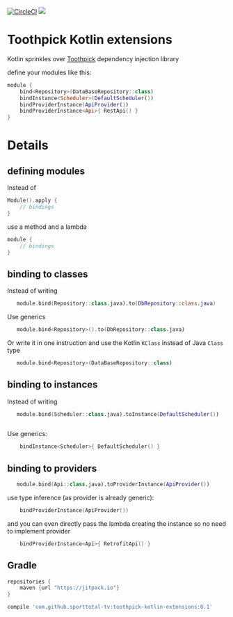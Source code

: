 [![CircleCI](https://circleci.com/gh/sporttotal-tv/toothpick-kotlin-extensions.svg?style=svg)](https://circleci.com/gh/sporttotal-tv/toothpick-kotlin-extensions)
[![](https://jitpack.io/v/sporttotal-tv/toothpick-kotlin-extensions.svg)](https://jitpack.io/#sporttotal-tv/toothpick-kotlin-extensions)


# Toothpick Kotlin extensions
Kotlin sprinkles over [Toothpick](https://github.com/stephanenicolas/toothpick) dependency injection library 

define your modules like this:

```kotlin
module {
    bind<Repository>(DataBaseRepository::class)
    bindInstance<Scheduler>(DefaultScheduler())
    bindProviderInstance(ApiProvider())
    bindProviderInstance<Api>{ RestApi() }
}
```

# Details
## defining modules
Instead of 
```kotlin
Module().apply {
    // bindings
}
```
use a method and a lambda
```kotlin
module {
    // bindings
}
```

## binding to classes

Instead of writing

```kotlin
   module.bind(Repository::class.java).to(DbRepository::class.java)       
```

Use generics 

```kotlin
   module.bind<Repository>().to(DbRepository::class.java)  
```


Or write it in one instruction and use the Kotlin `KClass` instead of Java `Class` type
 
```kotlin
   module.bind<Repository>(DataBaseRepository::class)
```


## binding to instances

Instead of writing

```kotlin    
   module.bind(Scheduler::class.java).toInstance(DefaultScheduler())
   
```

Use generics:

```kotlin  
    bindInstance<Scheduler>{ DefaultScheduler() }   
```


## binding to providers

```kotlin
   module.bind(Api::class.java).toProviderInstance(ApiProvider())
```

use type inference (as provider is already generic):

```kotlin
    bindProviderInstance(ApiProvider())
```

and you can even directly pass the lambda creating the instance so no need to implement provider

```kotlin
    bindProviderInstance<Api>{ RetrofitApi() }
```


## Gradle

```groovy
repositories {
    maven {url "https://jitpack.io"}
}

compile 'com.github.sporttotal-tv:toothpick-kotlin-extensions:0.1'	

```


